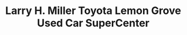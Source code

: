 ---
title: "Larry H. Miller Toyota Lemon Grove Used Car SuperCenter"
url: /lemon-grove/larry-h-miller-toyota-lemon-grove-used-car-supercenter/
shop: car
---